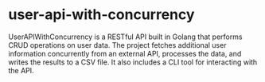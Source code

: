 # user-api-with-concurrency
UserAPIWithConcurrency is a RESTful API built in Golang that performs CRUD operations on user data. The project fetches additional user information concurrently from an external API, processes the data, and writes the results to a CSV file. It also includes a CLI tool for interacting with the API.

